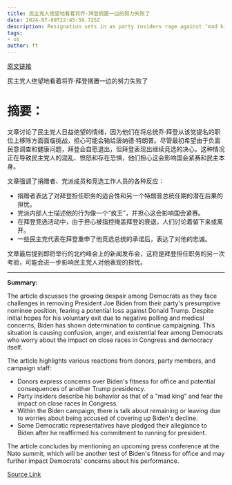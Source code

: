 ```yaml
---
title: 民主党人绝望地看着将乔·拜登搁置一边的努力失败了
date: 2024-07-09T22:45:59.725Z
description: Resignation sets in as party insiders rage against ‘mad king’ who refuses to exit stage
tags: 
- us
author: ft
---
```


[原文链接](https://ft.com/content/1f62309d-9a8e-4246-beb2-b22378e8681b)

民主党人绝望地看着将乔·拜登搁置一边的努力失败了

# 摘要：

文章讨论了民主党人日益绝望的情绪，因为他们在将总统乔·拜登从该党提名的职位上移除方面面临挑战，担心可能会输给唐纳德·特朗普。尽管最初希望由于负面民意调查和健康问题，拜登会自愿退出，但拜登表现出继续竞选的决心。这种情况正在导致民主党人的混乱、愤怒和存在恐惧，他们担心这会影响国会紧赛和民主本身。

文章强调了捐赠者、党派成员和竞选工作人员的各种反应：
- 捐赠者表达了对拜登担任职务的适合性和另一个特朗普总统任期的潜在后果的担忧。
- 党派内部人士描述他的行为像一个“疯王”，并担心这会影响国会紧赛。
- 在拜登竞选活动中，由于担心被指控掩盖拜登的衰退，人们讨论着留下来或离开。
- 一些民主党代表在拜登重申了他竞选总统的承诺后，表达了对他的忠诚。

文章最后提到即将举行的北约峰会上的新闻发布会，这将是拜登担任职务的另一次考验，可能会进一步影响民主党人对他表现的担忧。

---

 **Summary:**

The article discusses the growing despair among Democrats as they face challenges in removing President Joe Biden from their party's presumptive nominee position, fearing a potential loss against Donald Trump. Despite initial hopes for his voluntary exit due to negative polling and medical concerns, Biden has shown determination to continue campaigning. This situation is causing confusion, anger, and existential fear among Democrats who worry about the impact on close races in Congress and democracy itself.

The article highlights various reactions from donors, party members, and campaign staff:
- Donors express concerns over Biden's fitness for office and potential consequences of another Trump presidency.
- Party insiders describe his behavior as that of a "mad king" and fear the impact on close races in Congress.
- Within the Biden campaign, there is talk about remaining or leaving due to worries about being accused of covering up Biden's decline.
- Some Democratic representatives have pledged their allegiance to Biden after he reaffirmed his commitment to running for president.

The article concludes by mentioning an upcoming press conference at the Nato summit, which will be another test of Biden's fitness for office and may further impact Democrats' concerns about his performance.

[Source Link](https://ft.com/content/1f62309d-9a8e-4246-beb2-b22378e8681b)


